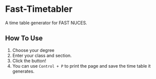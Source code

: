 # Fast-Timetabler

A time table generator for FAST NUCES.

## How To Use

1. Choose your degree
2. Enter your class and section.
3. Click the button!
4. You can use `Control + P` to print the page and save the time table it generates.
